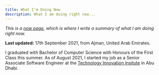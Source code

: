 ```yaml
---
title: What I'm Doing Now
description: What I am doing right now...
---
```


*This is a [now page](https://nownownow.com/about), which is where I write a
summary of what I am doing right now.*

**Last updated:** 17th September 2021, from Ajman, United Arab Emirates.

I graduated with Bachelor of Computer Science with Honours of the First Class
this summer. As of August 2021, I started my job as a Senior Associate Software
Engineer at the [Technology Innovation Insitute](https://tii.ae) in Abu Dhabi.
